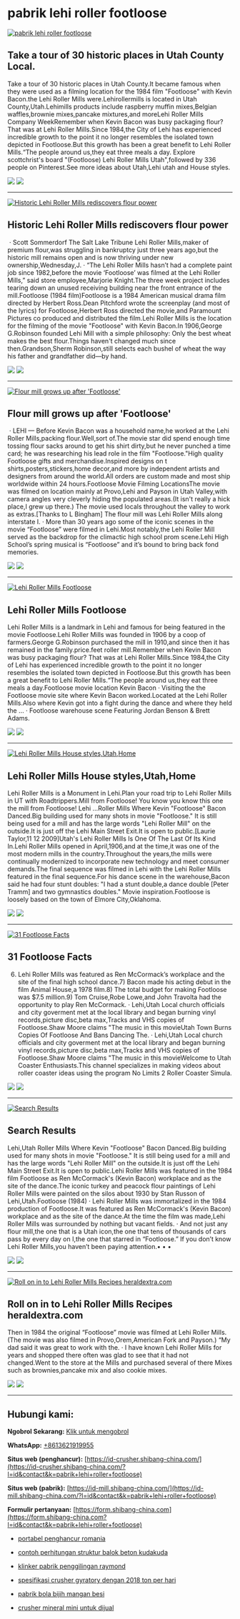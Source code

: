 # pabrik lehi roller footloose

<a href="https://swt.shibang-china.com/?l=id&img&k=pabrik+lehi+roller+footloose" target="_blank">![pabrik lehi roller footloose](http://static.shibang-china.com/all-800x300/207.jpg)</a>

## Take a tour of 30 historic places in Utah County Local.
Take a tour of 30 historic places in Utah County.It became famous when they were used as a filming location for the 1984 film &quot;Footloose&quot; with Kevin Bacon.the Lehi Roller Mills were.Lehirollermills is located in Utah County,Utah.Lehimills products include raspberry muffin mixes,Belgian waffles,brownie mixes,pancake mixtures,and moreLehi Roller Mills Company WeekRemember when Kevin Bacon was busy packaging flour? That was at Lehi Roller Mills.Since 1984,the City of Lehi has experienced incredible growth to the point it no longer resembles the isolated town depicted in Footloose.But this growth has been a great benefit to Lehi Roller Mills.“The people around us,they eat three meals a day. Explore scottchrist's board &quot;(Footloose) Lehi Roller Mills Utah&quot;,followed by 336 people on Pinterest.See more ideas about Utah,Lehi utah and House styles.


<a href="https://whatsapp.shibangsoft.com/WhatsApp.php" target="_blank" title="WhatsApp">![](http://static.shibang-china.com/icon/whatsapp.png)</a> <a href="https://swt.shibang-china.com/?l=id&icon&k=pabrik+lehi+roller+footloose" target="_blank">![](http://static.shibang-china.com/icon/chat-id.png)</a>

---

<a href="https://swt.shibang-china.com/?l=id&img&k=pabrik+lehi+roller+footloose" target="_blank">![Historic Lehi Roller Mills rediscovers flour power](http://static.shibang-china.com/all-800x300/1184.jpg)</a>

## Historic Lehi Roller Mills rediscovers flour power
&nbsp;&#0183;&#32;Scott Sommerdorf The Salt Lake Tribune Lehi Roller Mills,maker of premium flour,was struggling in bankruptcy just three years ago,but the historic mill remains open and is now thriving under new ownership,Wednesday,J.&nbsp;&#0183;&#32;“The Lehi Roller Mills hasn’t had a complete paint job since 1982,before the movie ‘Footloose’ was filmed at the Lehi Roller Mills,” said store employee,Marjorie Knight.The three week project includes tearing down an unused receiving building near the front entrance of the mill.Footloose (1984 film)Footloose is a 1984 American musical drama film directed by Herbert Ross.Dean Pitchford wrote the screenplay (and most of the lyrics) for Footloose,Herbert Ross directed the movie,and Paramount Pictures co produced and distributed the film.Lehi Roller Mills is the location for the filming of the movie &quot;Footloose&quot; with Kevin Bacon.In 1906,George G.Robinson founded Lehi Mill with a simple philosophy: Only the best wheat makes the best flour.Things haven't changed much since then.Grandson,Sherm Robinson,still selects each bushel of wheat the way his father and grandfather did—by hand.


<a href="https://whatsapp.shibangsoft.com/WhatsApp.php" target="_blank" title="WhatsApp">![](http://static.shibang-china.com/icon/whatsapp.png)</a> <a href="https://swt.shibang-china.com/?l=id&icon&k=pabrik+lehi+roller+footloose" target="_blank">![](http://static.shibang-china.com/icon/chat-id.png)</a>

---

<a href="https://swt.shibang-china.com/?l=id&img&k=pabrik+lehi+roller+footloose" target="_blank">![Flour mill grows up after 'Footloose'](http://static.shibang-china.com/all-800x300/289.jpg)</a>

## Flour mill grows up after 'Footloose'
&nbsp;&#0183;&#32;LEHI — Before Kevin Bacon was a household name,he worked at the Lehi Roller Mills,packing flour.Well,sort of.The movie star did spend enough time tossing flour sacks around to get his shirt dirty,but he never punched a time card; he was researching his lead role in the film &quot;Footloose.&quot;High quality Footloose gifts and merchandise.Inspired designs on t shirts,posters,stickers,home decor,and more by independent artists and designers from around the world.All orders are custom made and most ship worldwide within 24 hours.Footloose Movie Filming LocationsThe movie was filmed on location mainly at Provo,Lehi and Payson in Utah Valley,with camera angles very cleverly hiding the populated areas.(It isn't really a hick place,I grew up there.) The movie used locals throughout the valley to work as extras.[Thanks to L Bingham] The flour mill was Lehi Roller Mills along interstate I.&nbsp;&#0183;&#32;More than 30 years ago some of the iconic scenes in the movie “Footloose” were filmed in Lehi.Most notably,the Lehi Roller Mill served as the backdrop for the climactic high school prom scene.Lehi High School’s spring musical is “Footloose” and it’s bound to bring back fond memories.


<a href="https://whatsapp.shibangsoft.com/WhatsApp.php" target="_blank" title="WhatsApp">![](http://static.shibang-china.com/icon/whatsapp.png)</a> <a href="https://swt.shibang-china.com/?l=id&icon&k=pabrik+lehi+roller+footloose" target="_blank">![](http://static.shibang-china.com/icon/chat-id.png)</a>

---

<a href="https://swt.shibang-china.com/?l=id&img&k=pabrik+lehi+roller+footloose" target="_blank">![Lehi Roller Mills Footloose](http://static.shibang-china.com/all-800x300/1373.jpg)</a>

## Lehi Roller Mills Footloose
Lehi Roller Mills is a landmark in Lehi and famous for being featured in the movie Footloose.Lehi Roller Mills was founded in 1906 by a coop of farmers.George G.Robinson purchased the mill in 1910,and since then it has remained in the family.price.feet roller mill.Remember when Kevin Bacon was busy packaging flour? That was at Lehi Roller Mills.Since 1984,the City of Lehi has experienced incredible growth to the point it no longer resembles the isolated town depicted in Footloose.But this growth has been a great benefit to Lehi Roller Mills.“The people around us,they eat three meals a day.Footloose movie location Kevin Bacon&nbsp;&#0183;&#32;Visiting the the Footloose movie site where Kevin Bacon worked.Located at the Lehi Roller Mills.Also where Kevin got into a fight during the dance and where they held the …&nbsp;&#0183;&#32;Footloose warehouse scene Featuring Jordan Benson &amp; Brett Adams.


<a href="https://whatsapp.shibangsoft.com/WhatsApp.php" target="_blank" title="WhatsApp">![](http://static.shibang-china.com/icon/whatsapp.png)</a> <a href="https://swt.shibang-china.com/?l=id&icon&k=pabrik+lehi+roller+footloose" target="_blank">![](http://static.shibang-china.com/icon/chat-id.png)</a>

---

<a href="https://swt.shibang-china.com/?l=id&img&k=pabrik+lehi+roller+footloose" target="_blank">![Lehi Roller Mills House styles,Utah,Home](http://static.shibang-china.com/all-800x300/987.jpg)</a>

## Lehi Roller Mills House styles,Utah,Home
Lehi Roller Mills is a Monument in Lehi.Plan your road trip to Lehi Roller Mills in UT with Roadtrippers.Mill from Footloose! You know you know this one the mill from Footloose! Lehi …Roller Mills Where Kevin &quot;Footloose&quot; Bacon Danced.Big building used for many shots in movie &quot;Footloose.&quot; It is still being used for a mill and has the large words &quot;Lehi Roller Mill&quot; on the outside.It is just off the Lehi Main Street Exit.It is open to public.[Laurie Taylor,11 12 2009]Utah's Lehi Roller Mills Is One Of The Last Of Its Kind In.Lehi Roller Mills opened in April,1906,and at the time,it was one of the most modern mills in the country.Throughout the years,the mills were continually modernized to incorporate new technology and meet consumer demands.The final sequence was filmed in Lehi with the Lehi Roller Mills featured in the final sequence.For his dance scene in the warehouse,Bacon said he had four stunt doubles: &quot;I had a stunt double,a dance double [Peter Tramm] and two gymnastics doubles.&quot; Movie inspiration.Footloose is loosely based on the town of Elmore City,Oklahoma.


<a href="https://whatsapp.shibangsoft.com/WhatsApp.php" target="_blank" title="WhatsApp">![](http://static.shibang-china.com/icon/whatsapp.png)</a> <a href="https://swt.shibang-china.com/?l=id&icon&k=pabrik+lehi+roller+footloose" target="_blank">![](http://static.shibang-china.com/icon/chat-id.png)</a>

---

<a href="https://swt.shibang-china.com/?l=id&img&k=pabrik+lehi+roller+footloose" target="_blank">![31 Footloose Facts](http://static.shibang-china.com/all-800x300/800.jpg)</a>

## 31 Footloose Facts
6) Lehi Roller Mills was featured as Ren McCormack’s workplace and the site of the final high school dance.7) Bacon made his acting debut in the film Animal House,a 1978 film.8) The total budget for making Footloose was $7.5 million.9) Tom Cruise,Robe Lowe,and John Travolta had the opportunity to play Ren McCormack.&nbsp;&#0183;&#32;Lehi,Utah Local church officials and city goverment met at the local library and began burning vinyl records,picture disc,beta max,Tracks and VHS copies of Footloose.Shaw Moore claims &quot;The music in this movieUtah Town Burns Copies Of Footloose And Bans Dancing The.&nbsp;&#0183;&#32;Lehi,Utah Local church officials and city goverment met at the local library and began burning vinyl records,picture disc,beta max,Tracks and VHS copies of Footloose.Shaw Moore claims &quot;The music in this movieWelcome to Utah Coaster Enthusiasts.This channel specializes in making videos about roller coaster ideas using the program No Limits 2 Roller Coaster Simula.


<a href="https://whatsapp.shibangsoft.com/WhatsApp.php" target="_blank" title="WhatsApp">![](http://static.shibang-china.com/icon/whatsapp.png)</a> <a href="https://swt.shibang-china.com/?l=id&icon&k=pabrik+lehi+roller+footloose" target="_blank">![](http://static.shibang-china.com/icon/chat-id.png)</a>

---

<a href="https://swt.shibang-china.com/?l=id&img&k=pabrik+lehi+roller+footloose" target="_blank">![Search Results](http://static.shibang-china.com/all-800x300/1084.jpg)</a>

## Search Results
Lehi,Utah Roller Mills Where Kevin &quot;Footloose&quot; Bacon Danced.Big building used for many shots in movie &quot;Footloose.&quot; It is still being used for a mill and has the large words &quot;Lehi Roller Mill&quot; on the outside.It is just off the Lehi Main Street Exit.It is open to public.Lehi Roller Mills was featured in the 1984 film Footloose as Ren McCormack's (Kevin Bacon) workplace and as the site of the dance.The iconic turkey and peacock flour paintings of Lehi Roller Mills were painted on the silos about 1930 by Stan Russon of Lehi,Utah.Footloose (1984)&nbsp;&#0183;&#32;Lehi Roller Mills was immortalized in the 1984 production of Footloose.It was featured as Ren McCormack's (Kevin Bacon) workplace and as the site of the dance.At the time the film was made,Lehi Roller Mills was surrounded by nothing but vacant fields.&nbsp;&#0183;&#32;And not just any flour mill,the one that is a Utah icon,the one that tens of thousands of cars pass by every day on I,the one that starred in “Footloose.” If you don’t know Lehi Roller Mills,you haven’t been paying attention.• • •


<a href="https://whatsapp.shibangsoft.com/WhatsApp.php" target="_blank" title="WhatsApp">![](http://static.shibang-china.com/icon/whatsapp.png)</a> <a href="https://swt.shibang-china.com/?l=id&icon&k=pabrik+lehi+roller+footloose" target="_blank">![](http://static.shibang-china.com/icon/chat-id.png)</a>

---

<a href="https://swt.shibang-china.com/?l=id&img&k=pabrik+lehi+roller+footloose" target="_blank">![Roll on in to Lehi Roller Mills Recipes heraldextra.com](http://static.shibang-china.com/all-800x300/1368.jpg)</a>

## Roll on in to Lehi Roller Mills Recipes heraldextra.com
Then in 1984 the original “Footloose” movie was filmed at Lehi Roller Mills.(The movie was also filmed in Provo,Orem,American Fork and Payson.) “My dad said it was great to work with the.&nbsp;&#0183;&#32;I have known Lehi Roller Mills for years and shopped there often was glad to see that it had not changed.Went to the store at the Mills and purchased several of there Mixes such as brownies,pancake mix and also cookie mixes.

<a href="https://whatsapp.shibangsoft.com/WhatsApp.php" target="_blank" title="WhatsApp">![](http://static.shibang-china.com/icon/whatsapp.png)</a> <a href="https://swt.shibang-china.com/?l=id&icon&k=pabrik+lehi+roller+footloose" target="_blank">![](http://static.shibang-china.com/icon/chat-id.png)</a>

---
## Hubungi kami:

**Ngobrol Sekarang:** [Klik untuk mengobrol](https://swt.shibang-china.com?l=id&contact&k=pabrik+lehi+roller+footloose)

**WhatsApp:**  [+8613621919955](https://whatsapp.shibangsoft.com/WhatsApp.php)

**Situs web (penghancur):** [https://id-crusher.shibang-china.com/](https://id-crusher.shibang-china.com/?l=id&contact&k=pabrik+lehi+roller+footloose)

**Situs web (pabrik):** [https://id-mill.shibang-china.com/](https://id-mill.shibang-china.com/?l=id&contact&k=pabrik+lehi+roller+footloose)

**Formulir pertanyaan:** [https://form.shibang-china.com](https://form.shibang-china.com?l=id&contact&k=pabrik+lehi+roller+footloose)

* [portabel penghancur romania](../46/portabel%20penghancur%20romania.md)

* [contoh perhitungan struktur balok beton kudakuda](../45/contoh%20perhitungan%20struktur%20balok%20beton%20kudakuda.md)

* [klinker pabrik penggilingan raymond](../44/klinker%20pabrik%20penggilingan%20raymond.md)

* [spesifikasi crusher gyratory dengan 2018 ton per hari](../49/spesifikasi%20crusher%20gyratory%20dengan%202018%20ton%20per%20hari.md)

* [pabrik bola bijih mangan besi](../50/pabrik%20bola%20bijih%20mangan%20besi.md)

* [crusher mineral mini untuk dijual](../48/crusher%20mineral%20mini%20untuk%20dijual.md)